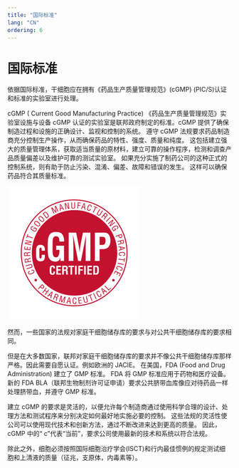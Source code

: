 ```yaml
---
title: "国际标准"
lang: "CN"
ordering: 6
---
```


<div class="main-header"><h1>国际标准</h1></div>

依据国际标准，干细胞应在拥有《药品生产质量管理规范》(cGMP) (PIC/S)认证和标准的实验室进行处理。

cGMP ( Current Good Manufacturing Practice) 《药品生产质量管理规范》实验室设施与设备 cGMP 认证的实验室是联邦政府制定的标准。cGMP 提供了确保制造过程和设施的正确设计、监视和控制的系统。 遵守 cGMP 法规要求药品制造商充分控制生产操作，从而确保药品的特性、强度、质量和纯度。 这包括建立强大的质量管理体系，获取适当质量的原材料，建立可靠的操作程序，检测和调查产品质量偏差以及维护可靠的测试实验室。 如果充分实施了制药公司的这种正式的控制系统，则有助于防止污染、混淆、偏差、故障和错误的发生。 这样可以确保药品符合其质量标准。

![cGMP certified](../images/International-en-1.png)

然而，一些国家的法规对家庭干细胞储存库的要求与对公共干细胞储存库的要求相同。

但是在大多数国家，联邦对家庭干细胞储存库的要求并不像公共干细胞储存库那样严格。因此需要自愿认证。例如欧洲的 JACIE。 在美国，FDA (Food and Drug Administration) 建立了 GMP 标准。 FDA 将 GMP 标准应用于药物和医疗设备。 新的 FDA BLA（联邦生物制剂许可证申请）要求公共脐带血库像应对待药品一样处理脐带血，并遵守 GMP 标准。

建立 cGMP 的要求是灵活的，以便允许每个制造商通过使用科学合理的设计、处理方法和测试程序来分别决定如何最好地实施必要的控制。 这些法规的灵活性使公司可以使用现代技术和创新方法，通过不断改进来达到更高的质量。 因此，cGMP 中的“ c”代表“当前”，要求公司使用最新的技术和系统以符合法规。

除此之外，细胞必须按照国际细胞治疗学会(ISCT)和行内最佳惯例的规定测试细胞和上清液的质量（征兆，支原体，内毒素等）。
